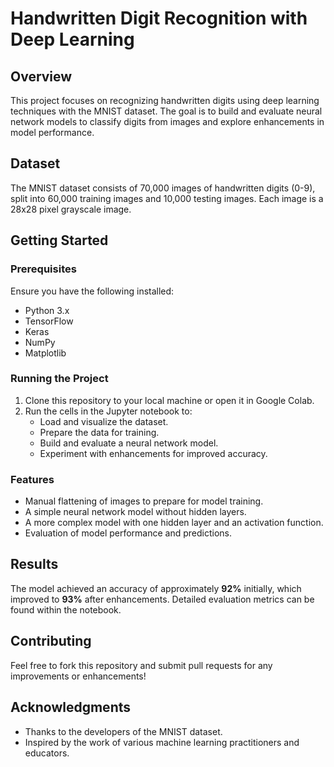 # Handwritten Digit Recognition with Deep Learning<br>

## Overview<br>
This project focuses on recognizing handwritten digits using deep learning techniques with the MNIST dataset. The goal is to build and evaluate neural network models to classify digits from images and explore enhancements in model performance.<br>

## Dataset<br>
The MNIST dataset consists of 70,000 images of handwritten digits (0-9), split into 60,000 training images and 10,000 testing images. Each image is a 28x28 pixel grayscale image.<br>


## Getting Started<br>

### Prerequisites<br>
Ensure you have the following installed:<br>
- Python 3.x<br>
- TensorFlow<br>
- Keras<br>
- NumPy<br>
- Matplotlib<br>

### Running the Project<br>
1. Clone this repository to your local machine or open it in Google Colab.<br>
2. Run the cells in the Jupyter notebook to:<br>
   - Load and visualize the dataset.<br>
   - Prepare the data for training.<br>
   - Build and evaluate a neural network model.<br>
   - Experiment with enhancements for improved accuracy.<br>

### Features<br>
- Manual flattening of images to prepare for model training.<br>
- A simple neural network model without hidden layers.<br>
- A more complex model with one hidden layer and an activation function.<br>
- Evaluation of model performance and predictions.<br>

## Results<br>
The model achieved an accuracy of approximately **92%** initially, which improved to **93%** after enhancements. Detailed evaluation metrics can be found within the notebook.<br>

## Contributing<br>
Feel free to fork this repository and submit pull requests for any improvements or enhancements!<br>

## Acknowledgments<br>
- Thanks to the developers of the MNIST dataset.<br>
- Inspired by the work of various machine learning practitioners and educators.<br>
